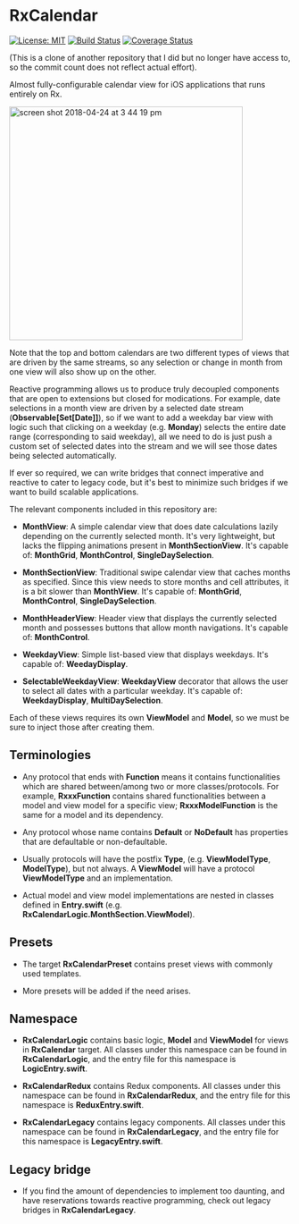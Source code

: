 # RxCalendar

[![License: MIT](https://img.shields.io/badge/License-MIT-yellow.svg)](https://opensource.org/licenses/MIT)
[![Build Status](https://travis-ci.org/protoman92/RxCalendar-Swift.svg?branch=master)](https://travis-ci.org/protoman92/RxCalendar-Swift)
[![Coverage Status](https://coveralls.io/repos/github/protoman92/RxCalendar-Swift/badge.svg?branch=master&dummy=false)](https://coveralls.io/github/protoman92/RxCalendar-Swift?branch=master&dummy=false)

(This is a clone of another repository that I did but no longer have access to, so the commit count does not reflect actual effort).

Almost fully-configurable calendar view for iOS applications that runs entirely on Rx.

<img width="418" alt="screen shot 2018-04-24 at 3 44 19 pm" src="https://user-images.githubusercontent.com/12141908/39176228-851bc97e-47d6-11e8-9ac0-6b65e8ca6d14.png">

Note that the top and bottom calendars are two different types of views that are driven by the same streams, so any selection or change in month from one view will also show up on the other.

Reactive programming allows us to produce truly decoupled components that are open to extensions but closed for modications. For example, date selections in a month view are driven by a selected date stream (**Observable[Set[Date]]**), so if we want to add a weekday bar view with logic such that clicking on a weekday (e.g. **Monday**) selects the entire date range (corresponding to said weekday), all we need to do is just push a custom set of selected dates into the stream and we will see those dates being selected automatically.

If ever so required, we can write bridges that connect imperative and reactive to cater to legacy code, but it's best to minimize such bridges if we want to build scalable applications.

The relevant components included in this repository are:

- **MonthView**: A simple calendar view that does date calculations lazily depending on the currently selected month. It's very lightweight, but lacks the flipping animations present in **MonthSectionView**. It's capable of: **MonthGrid**, **MonthControl**, **SingleDaySelection**.

- **MonthSectionView**: Traditional swipe calendar view that caches months as specified. Since this view needs to store months and cell attributes, it is a bit slower than **MonthView**. It's capable of: **MonthGrid**, **MonthControl**, **SingleDaySelection**.

- **MonthHeaderView**: Header view that displays the currently selected month and possesses buttons that allow month navigations. It's capable of: **MonthControl**.

- **WeekdayView**: Simple list-based view that displays weekdays. It's capable of: **WeedayDisplay**.

- **SelectableWeekdayView**: **WeekdayView** decorator that allows the user to select all dates with a particular weekday. It's capable of: **WeekdayDisplay**, **MultiDaySelection**. 

Each of these views requires its own **ViewModel** and **Model**, so we must be sure to inject those after creating them.

## Terminologies

- Any protocol that ends with **Function** means it contains functionalities which are shared between/among two or more classes/protocols. For example, **RxxxFunction** contains shared functionalities between a model and view model for a specific view; **RxxxModelFunction** is the same for a model and its dependency.

- Any protocol whose name contains **Default** or **NoDefault** has properties that are defaultable or non-defaultable.

- Usually protocols will have the postfix **Type**, (e.g. **ViewModelType**, **ModelType**), but not always. A **ViewModel** will have a protocol **ViewModelType** and an implementation.

- Actual model and view model implementations are nested in classes defined in **Entry.swift** (e.g. **RxCalendarLogic.MonthSection.ViewModel**).

## Presets

- The target **RxCalendarPreset** contains preset views with commonly used templates.

- More presets will be added if the need arises.

## Namespace

- **RxCalendarLogic** contains basic logic, **Model** and **ViewModel** for views in **RxCalendar** target. All classes under this namespace can be found in **RxCalendarLogic**, and the entry file for this namespace is **LogicEntry.swift**.

- **RxCalendarRedux** contains Redux components. All classes under this namespace can be found in **RxCalendarRedux**, and the entry file for this namespace is **ReduxEntry.swift**.

- **RxCalendarLegacy** contains legacy components. All classes under this namespace can be found in **RxCalendarLegacy**, and the entry file for this namespace is **LegacyEntry.swift**.

## Legacy bridge

- If you find the amount of dependencies to implement too daunting, and have reservations towards reactive programming, check out legacy bridges in **RxCalendarLegacy**.
